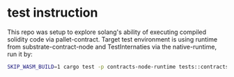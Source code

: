 # test instruction

This repo was setup to explore solang's ability of executing compiled solidity code via pallet-contract. Target test environment is using runtime from substrate-contract-node and TestInternaties via the native-runtime, run it by:

```bash
SKIP_WASM_BUILD=1 cargo test -p contracts-node-runtime tests::contracts -- --nocapture
```
